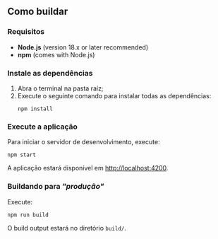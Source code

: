 ## Como buildar
### Requisitos
- **Node.js** (version 18.x or later recommended)
- **npm** (comes with Node.js)

### Instale as dependências

1. Abra o terminal na pasta raíz;
2. Execute o seguinte comando para instalar todas as dependências:
    ```
    npm install
    ```

### Execute a aplicação
Para iniciar o servidor de desenvolvimento, execute:
```
npm start
```
A aplicação estará disponível em [http://localhost:4200](http://localhost:4200).

### Buildando para _"produção"_
Execute:
```
npm run build
```
O build output estará no diretório `build/`.

